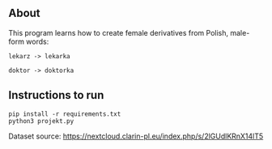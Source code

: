 ## About

This program learns how to create female derivatives from Polish, male-form words:

`lekarz -> lekarka`

`doktor -> doktorka`

## Instructions to run

```
pip install -r requirements.txt
python3 projekt.py
```

Dataset source: https://nextcloud.clarin-pl.eu/index.php/s/2lGUdlKRnX14lT5
